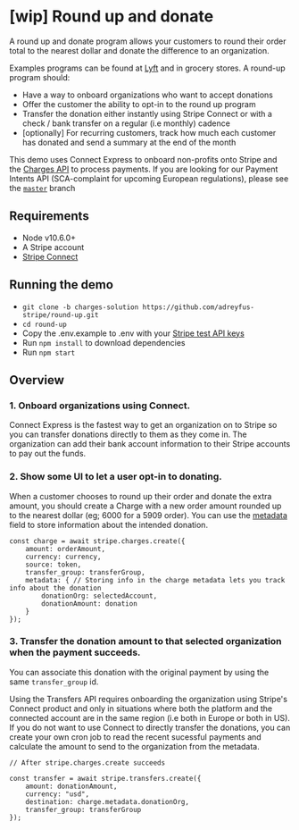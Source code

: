 # [wip] Round up and donate

A round up and donate program allows your customers to round their order total to the nearest dollar and donate the difference to an organization.

Examples programs can be found at [Lyft](https://www.lyft.com/round-up) and in grocery stores. A round-up program should:

- Have a way to onboard organizations who want to accept donations
- Offer the customer the ability to opt-in to the round up program
- Transfer the donation either instantly using Stripe Connect or with a check / bank transfer on a regular (i.e monthly) cadence
- [optionally] For recurring customers, track how much each customer has donated and send a summary at the end of the month

This demo uses Connect Express to onboard non-profits onto Stripe and the [Charges API](https://stripe.com/docs/charges) to process payments. If you are looking for our Payment Intents API (SCA-complaint for upcoming European regulations), please see the [`master`](https://github.com/adreyfus-stripe/round-up/tree/master) branch

## Requirements

- Node v10.6.0+
- A Stripe account
- [Stripe Connect](https://stripe.com/docs/connect)

## Running the demo

- `git clone -b charges-solution https://github.com/adreyfus-stripe/round-up.git`
- `cd round-up`
- Copy the .env.example to .env with your [Stripe test API keys](https://stripe.com/docs/development#api-keys)
- Run `npm install` to download dependencies
- Run `npm start`

## Overview

### 1. Onboard organizations using Connect.

Connect Express is the fastest way to get an organization on to Stripe so you can transfer donations directly to them as they come in.
The organization can add their bank account information to their Stripe accounts to pay out the funds.

### 2. Show some UI to let a user opt-in to donating.

When a customer chooses to round up their order and donate the extra amount, you should create a Charge with a new order amount rounded up to the nearest dollar (eg; 6000 for a 5909 order).
You can use the [metadata](https://stripe.com/docs/api/metadata) field to store information about the intended donation.

```
const charge = await stripe.charges.create({
    amount: orderAmount,
    currency: currency,
    source: token,
    transfer_group: transferGroup,
    metadata: { // Storing info in the charge metadata lets you track info about the donation
        donationOrg: selectedAccount,
        donationAmount: donation
    }
});

```

### 3. Transfer the donation amount to that selected organization when the payment succeeds.

You can associate this donation with the original payment by using the same `transfer_group` id.

Using the Transfers API requires onboarding the organization using Stripe's Connect product and only in situations where both the platform and the connected account are in the same region (i.e both in Europe or both in US). If you do not want to use Connect to directly transfer the donations, you can create your own cron job to read the recent sucessful payments and calculate the amount to send to the organization from the metadata.

```
// After stripe.charges.create succeeds

const transfer = await stripe.transfers.create({
    amount: donationAmount,
    currency: "usd",
    destination: charge.metadata.donationOrg,
    transfer_group: transferGroup
});
```
